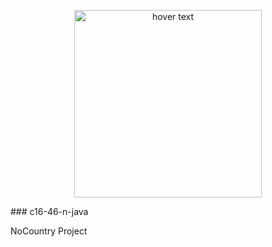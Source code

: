 <p align="center">
  <img src="Assets/Logo-White.svg" width="300" heigth="300" border="red" title="hover text">  
</p>
### c16-46-n-java

NoCountry Project

